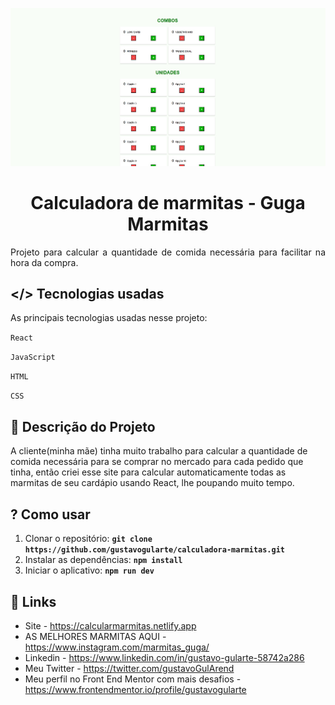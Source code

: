 <p align="center"><img src="./desktop-preview.jpg" /></p>
<p align="center"><h1 align="center" >Calculadora de marmitas - Guga Marmitas</h1></p>

<p align="justify">
Projeto para calcular a quantidade de comida necessária para facilitar na hora da compra.</p>

## </> **Tecnologias usadas**

As principais tecnologias usadas nesse projeto:

`React`

`JavaScript`

`HTML`

`CSS`

## 📖 **Descrição do Projeto**

A cliente(minha mãe) tinha muito trabalho para calcular a quantidade de comida necessária para se comprar no mercado para cada pedido que tinha, então criei esse site para calcular automaticamente todas as marmitas de seu cardápio usando React, lhe poupando muito tempo.

## ? **Como usar**
1. Clonar o repositório: **`git clone https://github.com/gustavogularte/calculadora-marmitas.git`**
2. Instalar as dependências: **`npm install`**
3. Iniciar o aplicativo: **`npm run dev`**

## 🔗 **Links**

- Site - https://calcularmarmitas.netlify.app
- AS MELHORES MARMITAS AQUI - https://www.instagram.com/marmitas_guga/
- Linkedin - https://www.linkedin.com/in/gustavo-gularte-58742a286
- Meu Twitter - https://twitter.com/gustavoGulArend
- Meu perfil no Front End Mentor com mais desafios - https://www.frontendmentor.io/profile/gustavogularte